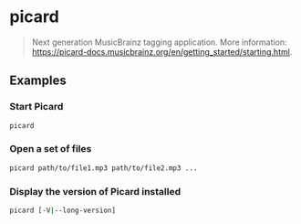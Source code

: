 # picard

> Next generation MusicBrainz tagging application. More information: <https://picard-docs.musicbrainz.org/en/getting_started/starting.html>.

## Examples

### Start Picard

```bash
picard
```

### Open a set of files

```bash
picard path/to/file1.mp3 path/to/file2.mp3 ...
```

### Display the version of Picard installed

```bash
picard [-V|--long-version]
```
